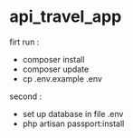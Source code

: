 # api_travel_app
firt run :
  + composer install
  + composer update
  + cp .env.example .env

second :
  + set up database in file .env
  + php artisan passport:install
